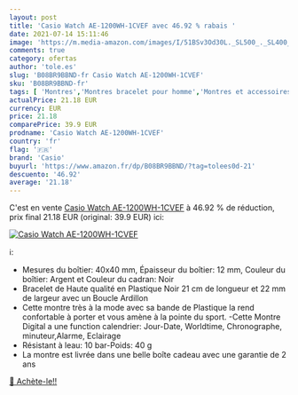 ```yaml
---
layout: post
title: 'Casio Watch AE-1200WH-1CVEF avec 46.92 % rabais '
date: 2021-07-14 15:11:46
image: 'https://m.media-amazon.com/images/I/51BSv3Od30L._SL500_._SL400_.jpg'
comments: true
category: ofertas
author: 'tole.es'
slug: 'B08BR9BBND-fr Casio Watch AE-1200WH-1CVEF'
sku: 'B08BR9BBND-fr'
tags: [ 'Montres','Montres bracelet pour homme','Montres et accessoires','Montres homme','casio', ]
actualPrice: 21.18 EUR
currency: EUR
price: 21.18
comparePrice: 39.9 EUR
prodname: 'Casio Watch AE-1200WH-1CVEF'
country: 'fr'
flag: '🇫🇷'
brand: 'Casio'
buyurl: 'https://www.amazon.fr/dp/B08BR9BBND/?tag=tolees0d-21'
descuento: '46.92'
average: '21.18'
---
```


C'est en vente [Casio Watch AE-1200WH-1CVEF](https://www.amazon.fr/dp/B08BR9BBND/?tag=tolees0d-21)  à  46.92 % de réduction, prix final  21.18 EUR (original: 39.9 EUR) ici:

[![Casio Watch AE-1200WH-1CVEF](https://m.media-amazon.com/images/I/51BSv3Od30L._SL500_._SL400_.jpg)](https://www.amazon.fr/dp/B08BR9BBND/?tag=tolees0d-21)

ℹ️:

- Mesures du boîtier: 40x40 mm, Épaisseur du boîtier: 12 mm, Couleur du boîtier: Argent et Couleur du cadran: Noir
- Bracelet de Haute qualité en Plastique Noir 21 cm de longueur et 22 mm de largeur avec un Boucle Ardillon
- Cette montre très à la mode avec sa bande de Plastique la rend confortable à porter et vous amène à la pointe du sport. -Cette Montre Digital a une function calendrier: Jour-Date, Worldtime, Chronographe, minuteur,Alarme, Eclairage
- Résistant à leau: 10 bar-Poids: 40 g
- La montre est livrée dans une belle boîte cadeau avec une garantie de 2 ans

[🛒 Achète-le!!](https://www.amazon.fr/dp/B08BR9BBND/?tag=tolees0d-21)
